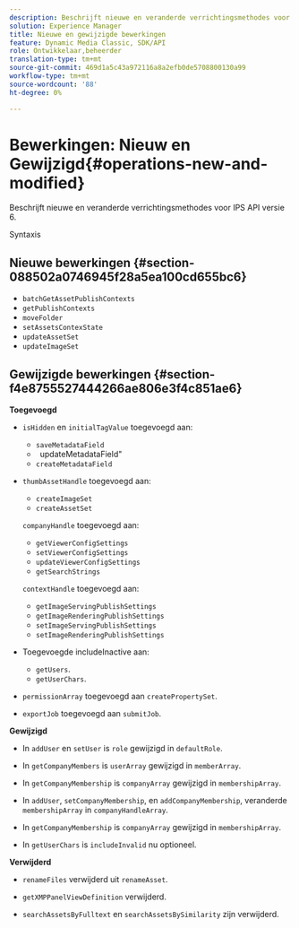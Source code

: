 ```yaml
---
description: Beschrijft nieuwe en veranderde verrichtingsmethodes voor IPS API versie 6.
solution: Experience Manager
title: Nieuwe en gewijzigde bewerkingen
feature: Dynamic Media Classic, SDK/API
role: Ontwikkelaar,beheerder
translation-type: tm+mt
source-git-commit: 469d1a5c43a972116a8a2efb0de5708800130a99
workflow-type: tm+mt
source-wordcount: '88'
ht-degree: 0%

---
```



# Bewerkingen: Nieuw en Gewijzigd{#operations-new-and-modified}

Beschrijft nieuwe en veranderde verrichtingsmethodes voor IPS API versie 6.

Syntaxis

## Nieuwe bewerkingen {#section-088502a0746945f28a5ea100cd655bc6}

* `batchGetAssetPublishContexts`
* `getPublishContexts`
* `moveFolder`
* `setAssetsContexState`
* `updateAssetSet`
* `updateImageSet`

## Gewijzigde bewerkingen {#section-f4e8755527444266ae806e3f4c851ae6}

**Toegevoegd**

* `isHidden` en `initialTagValue` toegevoegd aan:

   * `saveMetadataField`
   * ` `updateMetadataField&quot;
   * `createMetadataField`

* `thumbAssetHandle` toegevoegd aan:

   * `createImageSet`
   * `createAssetSet`

   `companyHandle` toegevoegd aan:

   * `getViewerConfigSettings`
   * `setViewerConfigSettings`
   * `updateViewerConfigSettings`
   * `getSearchStrings`

   `contextHandle` toegevoegd aan:

   * `getImageServingPublishSettings`
   * `getImageRenderingPublishSettings`
   * `setImageServingPublishSettings`
   * `setImageRenderingPublishSettings`



* Toegevoegde includeInactive aan:

   * `getUsers`.
   * `getUserChars`.

* `permissionArray` toegevoegd aan `createPropertySet`.

* `exportJob` toegevoegd aan `submitJob`.

**Gewijzigd**

* In `addUser` en `setUser` is `role` gewijzigd in `defaultRole`.

* In `getCompanyMembers` is `userArray` gewijzigd in `memberArray`.

* In `getCompanyMembership` is `companyArray` gewijzigd in `membershipArray`.

* In `addUser`, `setCompanyMembership`, en `addCompanyMembership`, veranderde `membershipArray` in `companyHandleArray`.

* In `getCompanyMembership` is `companyArray` gewijzigd in `membershipArray`.

* In `getUserChars` is `includeInvalid` nu optioneel.

**Verwijderd**

* `renameFiles` verwijderd uit `renameAsset`.

* `getXMPPanelViewDefinition` verwijderd.
* `searchAssetsByFulltext` en `searchAssetsBySimilarity` zijn verwijderd.

